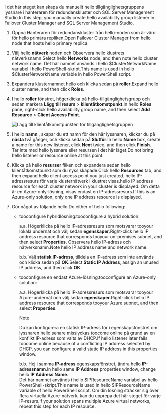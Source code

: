 <span data-ttu-id="e71c8-101">I det här steget kan skapa du manuellt hello tillgänglighetsgruppens lyssnare i hanteraren för redundanskluster och SQL Server Management Studio.</span><span class="sxs-lookup"><span data-stu-id="e71c8-101">In this step, you manually create hello availability group listener in Failover Cluster Manager and SQL Server Management Studio.</span></span>

1. <span data-ttu-id="e71c8-102">Öppna Hanteraren för redundanskluster från hello-noden som är värd för hello primära repliken.</span><span class="sxs-lookup"><span data-stu-id="e71c8-102">Open Failover Cluster Manager from hello node that hosts hello primary replica.</span></span>

2. <span data-ttu-id="e71c8-103">Välj hello **nätverk** noden och Observera hello klustrets nätverksnamn.</span><span class="sxs-lookup"><span data-stu-id="e71c8-103">Select hello **Networks** node, and then note hello cluster network name.</span></span> <span data-ttu-id="e71c8-104">Det här namnet används i hello $ClusterNetworkName variabel i hello PowerShell-skript.</span><span class="sxs-lookup"><span data-stu-id="e71c8-104">This name is used in hello $ClusterNetworkName variable in hello PowerShell script.</span></span>

3. <span data-ttu-id="e71c8-105">Expandera klusternamnet hello och klicka sedan på **roller**.</span><span class="sxs-lookup"><span data-stu-id="e71c8-105">Expand hello cluster name, and then click **Roles**.</span></span>

4. <span data-ttu-id="e71c8-106">I hello **roller** fönstret, högerklicka på hello-tillgänglighetsgrupp och sedan markera **Lägg till resurs** > **klientåtkomstpunkt**.</span><span class="sxs-lookup"><span data-stu-id="e71c8-106">In hello **Roles** pane, right-click hello availability group name, and then select **Add Resource** > **Client Access Point**.</span></span>
   
    ![Lägg till klientåtkomstpunkten för tillgänglighetsgruppen](./media/virtual-machines-sql-server-configure-alwayson-availability-group-listener/IC678769.gif)

5. <span data-ttu-id="e71c8-108">I hello **namn** , skapar du ett namn för den här lyssnaren, klickar du på **nästa** två gånger, och klicka sedan på **Slutför**.</span><span class="sxs-lookup"><span data-stu-id="e71c8-108">In hello **Name** box, create a name for this new listener, click **Next** twice, and then click **Finish**.</span></span>  
    <span data-ttu-id="e71c8-109">Tar inte med hello lyssnare eller resursen i det här läget.</span><span class="sxs-lookup"><span data-stu-id="e71c8-109">Do not bring hello listener or resource online at this point.</span></span>

6. <span data-ttu-id="e71c8-110">Klicka på hello **resurser** fliken och expandera sedan hello klientåtkomstpunkt som du nyss skapade.</span><span class="sxs-lookup"><span data-stu-id="e71c8-110">Click hello **Resources** tab, and then expand hello client access point you just created.</span></span> 
    <span data-ttu-id="e71c8-111">hello IP-adressresurs för varje klusternätverk i klustret visas.</span><span class="sxs-lookup"><span data-stu-id="e71c8-111">hello IP address resource for each cluster network in your cluster is displayed.</span></span> <span data-ttu-id="e71c8-112">Om detta är en Azure-only-lösning, visas endast en IP-adressresurs.</span><span class="sxs-lookup"><span data-stu-id="e71c8-112">If this is an Azure-only solution, only one IP address resource is displayed.</span></span>

7. <span data-ttu-id="e71c8-113">Gör något av följande hello:</span><span class="sxs-lookup"><span data-stu-id="e71c8-113">Do either of hello following:</span></span>
   
   * <span data-ttu-id="e71c8-114">tooconfigure hybridlösning:</span><span class="sxs-lookup"><span data-stu-id="e71c8-114">tooconfigure a hybrid solution:</span></span>
     
        <span data-ttu-id="e71c8-115">a.</span><span class="sxs-lookup"><span data-stu-id="e71c8-115">a.</span></span> <span data-ttu-id="e71c8-116">Högerklicka på hello IP-adressresurs som motsvarar tooyour lokala undernät och välj sedan **egenskaper**.</span><span class="sxs-lookup"><span data-stu-id="e71c8-116">Right-click hello IP address resource that corresponds tooyour on-premises subnet, and then select **Properties**.</span></span> <span data-ttu-id="e71c8-117">Observera hello IP-adress och nätverksnamn.</span><span class="sxs-lookup"><span data-stu-id="e71c8-117">Note hello IP address name and network name.</span></span>
   
        <span data-ttu-id="e71c8-118">b.</span><span class="sxs-lookup"><span data-stu-id="e71c8-118">b.</span></span> <span data-ttu-id="e71c8-119">Välj **statisk IP-adress**, tilldela en IP-adress som inte används och klicka sedan på **OK**.</span><span class="sxs-lookup"><span data-stu-id="e71c8-119">Select **Static IP Address**, assign an unused IP address, and then click **OK**.</span></span>
 
   * <span data-ttu-id="e71c8-120">tooconfigure en endast Azure-lösning:</span><span class="sxs-lookup"><span data-stu-id="e71c8-120">tooconfigure an Azure-only solution:</span></span>

        <span data-ttu-id="e71c8-121">a.</span><span class="sxs-lookup"><span data-stu-id="e71c8-121">a.</span></span> <span data-ttu-id="e71c8-122">Högerklicka på hello IP-adressresurs som motsvarar tooyour Azure-undernät och välj sedan **egenskaper**.</span><span class="sxs-lookup"><span data-stu-id="e71c8-122">Right-click hello IP address resource that corresponds tooyour Azure subnet, and then select **Properties**.</span></span>
       
       > [!NOTE]
       > <span data-ttu-id="e71c8-123">Du kan konfigurera en statisk IP-adress för i egenskapsfönstret om lyssnaren hello senare misslyckas toocome online på grund av en konflikt IP-adress som valts av DHCP.</span><span class="sxs-lookup"><span data-stu-id="e71c8-123">If hello listener later fails toocome online because of a conflicting IP address selected by DHCP, you can configure a valid static IP address in this properties window.</span></span>
       > 
       > 

       <span data-ttu-id="e71c8-124">b.</span><span class="sxs-lookup"><span data-stu-id="e71c8-124">b.</span></span> <span data-ttu-id="e71c8-125">Hej i samma **IP-adress** egenskapsfönstret, ändra hello **IP-adressnamn**.</span><span class="sxs-lookup"><span data-stu-id="e71c8-125">In hello same **IP Address** properties window, change hello **IP Address Name**.</span></span>  
        <span data-ttu-id="e71c8-126">Det här namnet används i hello $IPResourceName variabel av hello PowerShell-skript.</span><span class="sxs-lookup"><span data-stu-id="e71c8-126">This name is used in hello $IPResourceName variable of hello PowerShell script.</span></span> <span data-ttu-id="e71c8-127">Om din lösning sträcker sig över flera virtuella Azure-nätverk, kan du upprepa det här steget för varje IP-resurs.</span><span class="sxs-lookup"><span data-stu-id="e71c8-127">If your solution spans multiple Azure virtual networks, repeat this step for each IP resource.</span></span>

